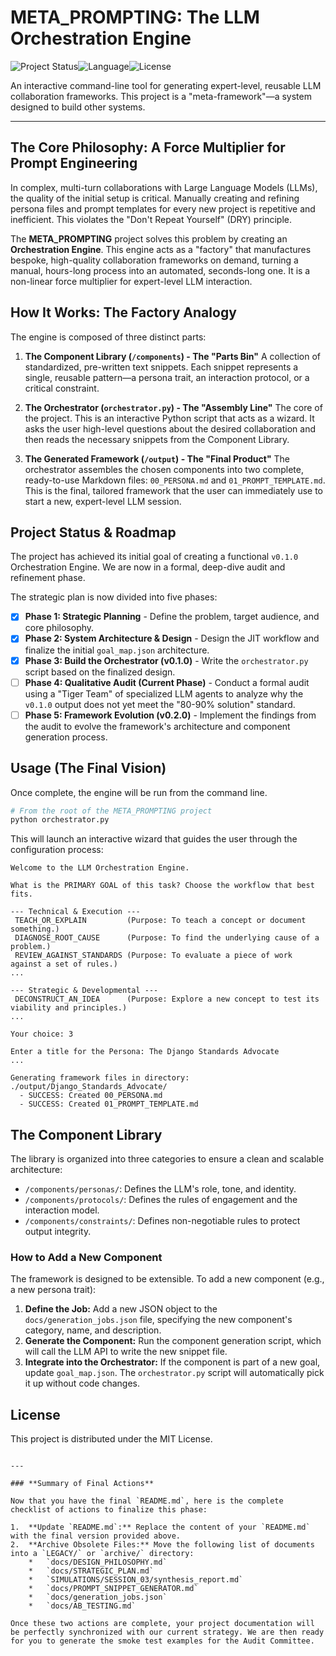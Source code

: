 # META_PROMPTING: The LLM Orchestration Engine

![Project Status](https://img.shields.io/badge/status-v0.1.0%20%7C%20Auditing-orange)![Language](https://img.shields.io/badge/Python-3.10%2B-blue)![License](https://img.shields.io/badge/license-MIT-green)

An interactive command-line tool for generating expert-level, reusable LLM collaboration frameworks. This project is a "meta-framework"—a system designed to build other systems.

---

## The Core Philosophy: A Force Multiplier for Prompt Engineering

In complex, multi-turn collaborations with Large Language Models (LLMs), the quality of the initial setup is critical. Manually creating and refining persona files and prompt templates for every new project is repetitive and inefficient. This violates the "Don't Repeat Yourself" (DRY) principle.

The **META_PROMPTING** project solves this problem by creating an **Orchestration Engine**. This engine acts as a "factory" that manufactures bespoke, high-quality collaboration frameworks on demand, turning a manual, hours-long process into an automated, seconds-long one. It is a non-linear force multiplier for expert-level LLM interaction.

## How It Works: The Factory Analogy

The engine is composed of three distinct parts:

1.  **The Component Library (`/components`) - The "Parts Bin"**
    A collection of standardized, pre-written text snippets. Each snippet represents a single, reusable pattern—a persona trait, an interaction protocol, or a critical constraint.

2.  **The Orchestrator (`orchestrator.py`) - The "Assembly Line"**
    The core of the project. This is an interactive Python script that acts as a wizard. It asks the user high-level questions about the desired collaboration and then reads the necessary snippets from the Component Library.

3.  **The Generated Framework (`/output`) - The "Final Product"**
    The orchestrator assembles the chosen components into two complete, ready-to-use Markdown files: `00_PERSONA.md` and `01_PROMPT_TEMPLATE.md`. This is the final, tailored framework that the user can immediately use to start a new, expert-level LLM session.

## Project Status & Roadmap

The project has achieved its initial goal of creating a functional `v0.1.0` Orchestration Engine. We are now in a formal, deep-dive audit and refinement phase.

The strategic plan is now divided into five phases:

- [x] **Phase 1: Strategic Planning** - Define the problem, target audience, and core philosophy.
- [x] **Phase 2: System Architecture & Design** - Design the JIT workflow and finalize the initial `goal_map.json` architecture.
- [x] **Phase 3: Build the Orchestrator (v0.1.0)** - Write the `orchestrator.py` script based on the finalized design.
- [ ] **Phase 4: Qualitative Audit (Current Phase)** - Conduct a formal audit using a "Tiger Team" of specialized LLM agents to analyze why the `v0.1.0` output does not yet meet the "80-90% solution" standard.
- [ ] **Phase 5: Framework Evolution (v0.2.0)** - Implement the findings from the audit to evolve the framework's architecture and component generation process.

## Usage (The Final Vision)

Once complete, the engine will be run from the command line.

```bash
# From the root of the META_PROMPTING project
python orchestrator.py
```

This will launch an interactive wizard that guides the user through the configuration process:

```
Welcome to the LLM Orchestration Engine.

What is the PRIMARY GOAL of this task? Choose the workflow that best fits.

--- Technical & Execution ---
 TEACH_OR_EXPLAIN         (Purpose: To teach a concept or document something.)
 DIAGNOSE_ROOT_CAUSE      (Purpose: To find the underlying cause of a problem.)
 REVIEW_AGAINST_STANDARDS (Purpose: To evaluate a piece of work against a set of rules.)
...

--- Strategic & Developmental ---
 DECONSTRUCT_AN_IDEA      (Purpose: Explore a new concept to test its viability and principles.)
...

Your choice: 3

Enter a title for the Persona: The Django Standards Advocate
...

Generating framework files in directory: ./output/Django_Standards_Advocate/
  - SUCCESS: Created 00_PERSONA.md
  - SUCCESS: Created 01_PROMPT_TEMPLATE.md
```

## The Component Library

The library is organized into three categories to ensure a clean and scalable architecture:

- `/components/personas/`: Defines the LLM's role, tone, and identity.
- `/components/protocols/`: Defines the rules of engagement and the interaction model.
- `/components/constraints/`: Defines non-negotiable rules to protect output integrity.

### How to Add a New Component

The framework is designed to be extensible. To add a new component (e.g., a new persona trait):

1.  **Define the Job:** Add a new JSON object to the `docs/generation_jobs.json` file, specifying the new component's category, name, and description.
2.  **Generate the Component:** Run the component generation script, which will call the LLM API to write the new snippet file.
3.  **Integrate into the Orchestrator:** If the component is part of a new goal, update `goal_map.json`. The `orchestrator.py` script will automatically pick it up without code changes.

## License

This project is distributed under the MIT License.

```

---

### **Summary of Final Actions**

Now that you have the final `README.md`, here is the complete checklist of actions to finalize this phase:

1.  **Update `README.md`:** Replace the content of your `README.md` with the final version provided above.
2.  **Archive Obsolete Files:** Move the following list of documents into a `LEGACY/` or `archive/` directory:
    *   `docs/DESIGN_PHILOSOPHY.md`
    *   `docs/STRATEGIC_PLAN.md`
    *   `SIMULATIONS/SESSION_03/synthesis_report.md`
    *   `docs/PROMPT_SNIPPET_GENERATOR.md`
    *   `docs/generation_jobs.json`
    *   `docs/AB_TESTING.md`

Once these two actions are complete, your project documentation will be perfectly synchronized with our current strategy. We are then ready for you to generate the smoke test examples for the Audit Committee.
```
